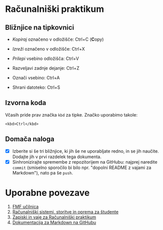 # Računalniški praktikum

## Bližnjice na tipkovnici

- *Kopiraj* označeno v odložišče: Ctrl+C (**C**opy)
+ _Izreži_ označeno v odložišče: Ctrl+X
* *Prilepi* vsebino odložišča: Ctrl+V
- Razveljavi zadnje dejanje: Ctrl+Z
+ Označi vsebino: Ctrl+A
* Shrani datoteko: Ctrl+S

## Izvorna koda

Včasih pride prav značka `kbd` za tipke. Značko uporabimo takole:
```
<kbd>Ctrl</kbd>
```
## Domača naloga

- [x] Izberite si še tri bližnjice, ki jih še ne uporabljate redno, in se jih naučite. 
      Dodajte jih v prvi razdelek tega dokumenta.
- [x] Sinhronizirajte spremembe z repozitorijem na GitHubu: najprej naredite `commit` (smiselno sporočilo bi bilo npr. "dopolni README z vajami za Markdown"), nato pa še `push`.

# Uporabne povezave

1. [FMF učilnica](https://ucilnica.fmf.uni-lj.si/)
2. [Računalniški sistemi, storitve in oprema za študente](https://ucilnica.fmf.uni-lj.si/mod/page/view.php?id=51619)
3. [Zapiski in vaje za Računalniški praktikum](https://racunalniski-praktikum.github.io/)
4. [Dokumentacija za Markdown na GitHubu](https://docs.github.com/en/get-started/writing-on-github/getting-started-with-writing-and-formatting-on-github/basic-writing-and-formatting-syntax)
